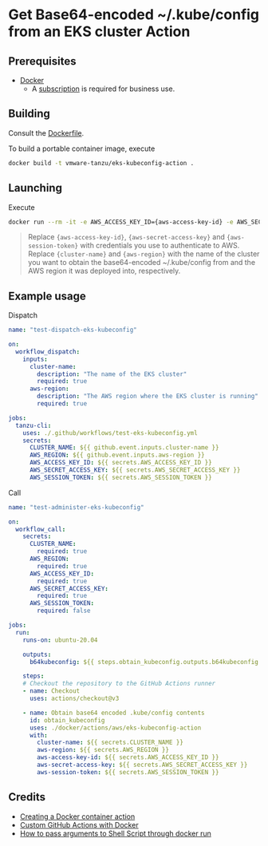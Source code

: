 # Get Base64-encoded ~/.kube/config from an EKS cluster Action

## Prerequisites

* [Docker](https://docs.docker.com/desktop/)
  * A [subscription](https://www.docker.com/blog/updating-product-subscriptions/) is required for business use.


## Building

Consult the [Dockerfile](Dockerfile).

To build a portable container image, execute

```bash
docker build -t vmware-tanzu/eks-kubeconfig-action .
```


## Launching

Execute

```bash
docker run --rm -it -e AWS_ACCESS_KEY_ID={aws-access-key-id} -e AWS_SECRET_ACCESS_KEY='{aws-secret-access-key}' -e AWS_SESSION_TOKEN={aws-session-token} vmware-tanzu/eks-kubeconfig-action {cluster-name} {aws-region}
```
> Replace `{aws-access-key-id}`, `{aws-secret-access-key}` and `{aws-session-token}` with credentials you use to authenticate to AWS.  Replace `{cluster-name}` and `{aws-region}` with the name of the cluster you want to obtain the base64-encoded ~/.kube/config from and the AWS region it was deployed into, respectively.


## Example usage

Dispatch

```yaml
name: "test-dispatch-eks-kubeconfig"

on:
  workflow_dispatch:
    inputs:
      cluster-name:
        description: "The name of the EKS cluster"
        required: true
      aws-region:
        description: "The AWS region where the EKS cluster is running"
        required: true

jobs:
  tanzu-cli:
    uses: ./.github/workflows/test-eks-kubeconfig.yml
    secrets:
      CLUSTER_NAME: ${{ github.event.inputs.cluster-name }}
      AWS_REGION: ${{ github.event.inputs.aws-region }}
      AWS_ACCESS_KEY_ID: ${{ secrets.AWS_ACCESS_KEY_ID }}
      AWS_SECRET_ACCESS_KEY: ${{ secrets.AWS_SECRET_ACCESS_KEY }}
      AWS_SESSION_TOKEN: ${{ secrets.AWS_SESSION_TOKEN }}
```

Call

```yaml
name: "test-administer-eks-kubeconfig"

on:
  workflow_call:
    secrets:
      CLUSTER_NAME:
        required: true
      AWS_REGION:
        required: true
      AWS_ACCESS_KEY_ID:
        required: true
      AWS_SECRET_ACCESS_KEY:
        required: true
      AWS_SESSION_TOKEN:
        required: false

jobs:
  run:
    runs-on: ubuntu-20.04

    outputs:
      b64kubeconfig: ${{ steps.obtain_kubeconfig.outputs.b64kubeconfig }}

    steps:
    # Checkout the repository to the GitHub Actions runner
    - name: Checkout
      uses: actions/checkout@v3

    - name: Obtain base64 encoded .kube/config contents
      id: obtain_kubeconfig
      uses: ./docker/actions/aws/eks-kubeconfig-action
      with:
        cluster-name: ${{ secrets.CLUSTER_NAME }}
        aws-region: ${{ secrets.AWS_REGION }}
        aws-access-key-id: ${{ secrets.AWS_ACCESS_KEY_ID }}
        aws-secret-access-key: ${{ secrets.AWS_SECRET_ACCESS_KEY }}
        aws-session-token: ${{ secrets.AWS_SESSION_TOKEN }}
```

## Credits

* [Creating a Docker container action](https://docs.github.com/en/actions/creating-actions/creating-a-docker-container-action)
* [Custom GitHub Actions with Docker](https://dev.to/sethetter/custom-github-actions-with-docker-3ik3)
* [How to pass arguments to Shell Script through docker run](https://stackoverflow.com/questions/32727594/how-to-pass-arguments-to-shell-script-through-docker-run)

